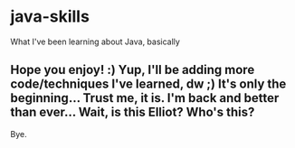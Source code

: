 # java-skills
What I've been learning about Java, basically

Hope you enjoy! :)
Yup, I'll be adding more code/techniques I've learned, dw ;)
It's only the beginning...
Trust me, it is.
I'm back and better than ever...
Wait, is this Elliot?
Who's this?
---
Bye.
